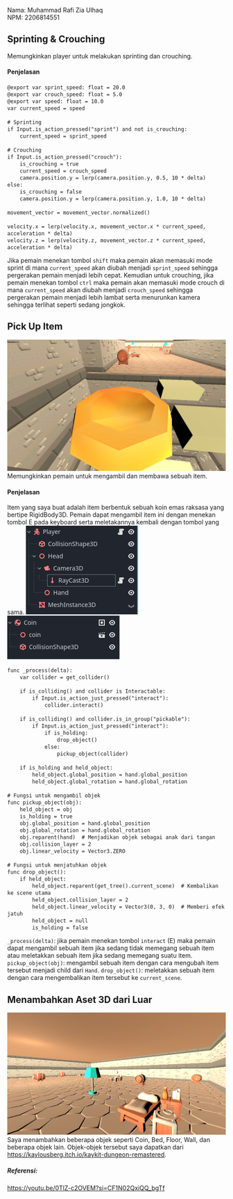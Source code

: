 Nama: Muhammad Rafi Zia Ulhaq<br>
NPM: 2206814551

## Sprinting & Crouching
Memungkinkan player untuk melakukan sprinting dan crouching.

#### Penjelasan
```
@export var sprint_speed: float = 20.0
@export var crouch_speed: float = 5.0
@export var speed: float = 10.0
var current_speed = speed

# Sprinting
if Input.is_action_pressed("sprint") and not is_crouching:
	current_speed = sprint_speed

# Crouching
if Input.is_action_pressed("crouch"):
	is_crouching = true
	current_speed = crouch_speed
	camera.position.y = lerp(camera.position.y, 0.5, 10 * delta)
else:
	is_crouching = false
	camera.position.y = lerp(camera.position.y, 1.0, 10 * delta)

movement_vector = movement_vector.normalized()

velocity.x = lerp(velocity.x, movement_vector.x * current_speed, acceleration * delta)
velocity.z = lerp(velocity.z, movement_vector.z * current_speed, acceleration * delta)
```
Jika pemain menekan tombol `shift` maka pemain akan memasuki mode sprint di mana `current_speed` akan diubah menjadi `sprint_speed` sehingga pergerakan pemain menjadi lebih cepat. Kemudian untuk crouching, jika pemain menekan tombol `ctrl` maka pemain akan memasuki mode crouch di mana `current_speed` akan diubah menjadi `crouch_speed` sehingga pergerakan pemain menjadi lebih lambat serta menurunkan kamera sehingga terlihat seperti sedang jongkok.

## Pick Up Item
![alt text](https://github.com/rafizia/tutorial-7-gamedev/blob/main/image/ambil_coin.png?raw=true)<br>
Memungkinkan pemain untuk mengambil dan membawa sebuah item.

#### Penjelasan
Item yang saya buat adalah item berbentuk sebuah koin emas raksasa yang bertipe RigidBody3D. Pemain dapat mengambil item ini dengan menekan tombol E pada keyboard serta meletakannya kembali dengan tombol yang sama.
![alt text](https://github.com/rafizia/tutorial-7-gamedev/blob/main/image/player.png?raw=true)
<br>
![alt text](https://github.com/rafizia/tutorial-7-gamedev/blob/main/image/coin.png?raw=true)<br>
```
func _process(delta):
	var collider = get_collider()

	if is_colliding() and collider is Interactable:
		if Input.is_action_just_pressed("interact"):
			collider.interact()
			
	if is_colliding() and collider.is_in_group("pickable"):
		if Input.is_action_just_pressed("interact"):
			if is_holding:
				drop_object()
			else:
				pickup_object(collider)
				
	if is_holding and held_object:
		held_object.global_position = hand.global_position
		held_object.global_rotation = hand.global_rotation
			
# Fungsi untuk mengambil objek
func pickup_object(obj):
	held_object = obj
	is_holding = true
	obj.global_position = hand.global_position
	obj.global_rotation = hand.global_rotation
	obj.reparent(hand)  # Menjadikan objek sebagai anak dari tangan
	obj.collision_layer = 2
	obj.linear_velocity = Vector3.ZERO

# Fungsi untuk menjatuhkan objek
func drop_object():
	if held_object:
		held_object.reparent(get_tree().current_scene)  # Kembalikan ke scene utama
		held_object.collision_layer = 2
		held_object.linear_velocity = Vector3(0, 3, 0)  # Memberi efek jatuh
		held_object = null
		is_holding = false
```
`_process(delta)`: jika pemain menekan tombol `interact` (E) maka pemain dapat mengambil sebuah item jika sedang tidak memegang sebuah item atau meletakkan sebuah item jika sedang memegang suatu item.
`pickup_object(obj)`: mengambil sebuah item dengan cara mengubah item tersebut menjadi child dari `Hand`.
`drop_object()`: meletakkan sebuah item dengan cara mengembalikan item tersebut ke `current_scene`.

## Menambahkan Aset 3D dari Luar
![alt text](https://github.com/rafizia/tutorial-7-gamedev/blob/main/image/aset.png?raw=true)<br>
Saya menambahkan beberapa objek seperti Coin, Bed, Floor, Wall, dan beberapa objek lain. Objek-objek tersebut saya dapatkan dari https://kaylousberg.itch.io/kaykit-dungeon-remastered.

##### Referensi:
https://youtu.be/0TlZ-c2OVEM?si=CF1N02QxiQQ_bgTf